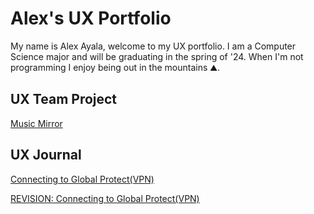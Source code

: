 # Alex's UX Portfolio

My name is Alex Ayala, welcome to my UX portfolio. I am a Computer Science major and will be graduating in the spring of '24.
When I'm not programming I enjoy being out in the mountains ⛰️.

## UX Team Project

[Music Mirror](https://chicostate.github.io/UX-MusicMirror/)

## UX Journal

[Connecting to Global Protect(VPN)](j01/)

[REVISION: Connecting to Global Protect(VPN)](j01-revision/)
